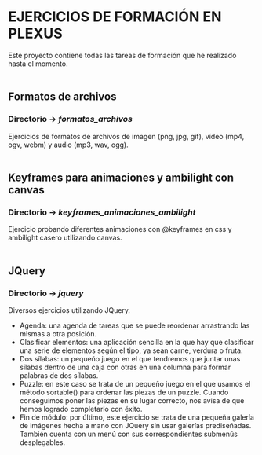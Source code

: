 # EJERCICIOS DE FORMACIÓN EN PLEXUS
Este proyecto contiene todas las tareas de formación que he realizado hasta el momento.
<br /><br />
## Formatos de archivos
### Directorio -> _formatos_archivos_
Ejercicios de formatos de archivos de imagen (png, jpg, gif), vídeo (mp4, ogv, webm) y audio (mp3, wav, ogg).
<br /><br />
## Keyframes para animaciones y ambilight con canvas
### Directorio -> _keyframes_animaciones_ambilight_
Ejercicio probando diferentes animaciones con @keyframes en css y ambilight casero utilizando canvas.
<br /><br />
## JQuery
### Directorio -> _jquery_
Diversos ejercicios utilizando JQuery.
* Agenda: una agenda de tareas que se puede reordenar arrastrando las mismas a otra posición.
* Clasificar elementos: una aplicación sencilla en la que hay que clasificar una serie de elementos según el tipo, ya sean carne, verdura o fruta.
* Dos sílabas: un pequeño juego en el que tendremos que juntar unas sílabas dentro de una caja con otras en una columna para formar palabras de dos sílabas.
* Puzzle: en este caso se trata de un pequeño juego en el que usamos el método sortable() para ordenar las piezas de un puzzle. Cuando conseguimos poner las piezas en su lugar correcto, nos avisa de que hemos logrado completarlo con éxito.
* Fin de módulo: por último, este ejercicio se trata de una pequeña galería de imágenes hecha a mano con JQuery sin usar galerías prediseñadas. También cuenta con un menú con sus correspondientes submenús desplegables. 
